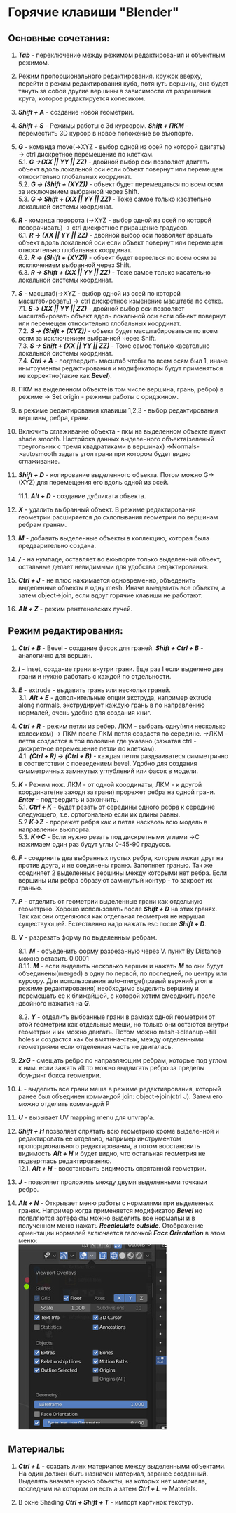 # Горячие клавиши "Blender"
## Основные сочетания:
1. ***Tab*** - переключение между режимом редактирования и объектным режимом.
2. Режим пропорционального редактирования. кружок вверху, перейти в режим редактирования куба, потянуть вершину, она будет тянуть за собой другие вершины в зависимости от разрешения круга, которое редактируется колесиком.

3. ***Shift + A*** - создание новой геометрии.

4. ***Shift + S*** - Режимы работы с 3d курсором. ***Shift + ПКМ*** - переместить 3D курсор в новое положение во въюпорте. 

5. ***G*** - команда move(->XYZ - выбор одной из осей по которой двигать) -> ctrl дискретное перемещение по клеткам.  
    5.1. ***G ->(XX || YY || ZZ)*** - двойной выбор оси  позволяет двигать объект вдоль локальной оси если объект повернут или перемещен относительно глобальных координат.  
    5.2. ***G -> (Shift + (XYZ))*** - объект будет перемещаться по всем осям за исключением выбранной через Shift.  
    5.3. ***G -> Shift + (XX || YY || ZZ)*** - Тоже самое только касательно локальной системы координат.  
6. ***R*** - команда поворота (->XYZ - выбор одной из осей по которой поворачивать)  -> ctrl дискретное приращение градусов.  
    6.1. ***R -> (XX || YY || ZZ)*** - двойной выбор оси  позволяет вращать объект вдоль локальной оси если объект повернут или перемещен относительно глобальных координат.  
    6.2. ***R -> (Shift + (XYZ))*** - объект будет вертелься по всем осям за исключением выбранной через Shift.  
    6.3. ***R -> Shift + (XX || YY || ZZ)*** - Тоже самое только касательно локальной системы координат.
7. ***S*** - масштаб(->XYZ - выбор одной из осей по которой масштабировать) -> ctrl дискретное изменение масштаба по сетке.  
    7.1. ***S -> (XX || YY || ZZ)*** - двойной выбор оси  позволяет масштабировать объект вдоль локальной оси если объект повернут или перемещен относительно глобальных координат.  
    7.2. ***S -> (Shift + (XYZ))*** - объект будет масштабироваться по всем осям за исключением выбранной через Shift.  
    7.3. ***S -> Shift + (XX || YY || ZZ)*** - Тоже самое только касательно локальной системы координат.  
    7.4. ***Ctrl + A*** - подтвердить масштаб чтобы по всем осям был 1, иначе инмтрументы редактирования и модификаторы будут применяться не корректно(такие как ***Bevel***).

8. ПКМ на выделенном объекте(в том числе вершина, грань, ребро) в режиме -> Set origin - режимы работы с ориджином.

9. в режиме редактирования клавиши 1,2,3 - выбор редактирования вершины, ребра, грани.

10. Включить сглаживание объекта - пкм на выделенном объекте пункт shade smooth. Настрйока данных выделенного объекта(зеленый треугольник с тремя квадратиками в вершинах) ->Normals->autosmooth задать угол грани при котором будет видно сглаживание.

11. ***Shift + D*** - копирование выделенного объекта. Потом можно G->(XYZ) для перемещения его вдоль одной из осей.  

    11.1. ***Alt + D*** - создание дубликата объекта.

12. ***X*** - удалить выбранный объект. В режиме редактирования геометрии расширяется до схлопывания геометрии по вершинам ребрам граням.

13. ***M*** - добавить выделенные объекты в коллекцию, которая была предварительно создана.

14. ***/*** - на нумпаде, оставляет во вюьпорте только выделенный объект, остальные делает невидимыми для удобства редактирования.

15. ***Ctrl + J*** - не плюс нажимается одновременно, объеденить выделенные объекты в одну mesh. Иначе выеделить все объекты, а затем object->join, если вдруг горячие клавиши не работают.

16. ***Alt + Z*** - режим рентгеновских лучей.
 

## Режим редактирования:
1. ***Ctrl + B*** - Bevel - создание фасок для граней. ***Shift + Ctrl + B*** - аналогично для вершин.
2. ***I*** - inset, создание грани внутри грани. Еще раз I если выделено две грани и нужно работать с каждой по отдельности.
3. ***E*** - extrude - выдавить грань или нескольк граней.   
    3.1. ***Alt + E*** - дополнительные опции экструда, например extrude along normals, экструдирует каждую грань в по направлению нормалей, очень удобно для создания книг.
4. ***Ctrl + R*** - режим петли из ребер. ЛКМ - выбрать одну(или несколько колесиком) -> ПКМ после ЛКМ петля создастя по середине. ->ЛКМ - петля создастся в той половине где указано.(зажатая ctrl - дискретное перемещение петли по клеткам).  
    4.1. ***(Ctrl + R) -> (Ctrl + B)***  - каждая петля раздваиватеся симметрично в соответствии с поеведением bevel. Удобно для создания симметричных замнкутых углублений или фасок в модели.

5. ***K*** - Режим нож. ЛКМ - от одной координаты, ЛКМ - к другой координате(не заходя за грани) прорежет ребра на одной грани.  ***Enter*** - подтвердить и закончить.   
    5.1. ***Ctrl + K*** - будет резать от середины одного ребра к середине следующего, т.е. ортогонально если их длины равны.  
    5.2 ***K->Z*** - прорежет ребря как и петля насквозь всю модель в направлении вьюпорта.   
    5.3. ***K->C*** - Если нужно резать под дискретными углами ->C нажимаем один раз будут углы 0-45-90 градусов.  

6. ***F*** - соединить два выбранных пустых ребра, которые лежат друг на против друга, и не соединены граню. Заполняет гранью. Так же соединяет 2 выделенных вершины между которыми нет ребра. Если вершины или ребра образуют замкнутый контур - то закроет их гранью.

7. ***P*** - отделить от геометрии выделенные грани как отдельную геометрию. Хорошо использовать после ***Shift + D*** на этих гранях. Так как они отделяются как отдельная геометрия не нарушая существующей. Естественно надо нажать esc после ***Shift + D***.

8. ***V*** - разрезать форму по выделенным ребрам.

    8.1. ***M*** - объеденить форму разрезанную через V. пункт By Distance можно оставить 0.0001  
    8.1.1. ***M*** - если выделить несколько вершин и нажать ***M*** то они будут объединены(merged) в одну по первой, по последней, по центру или курсору. Для использования auto-merge(правый верхний угол в режиме редактирования) необходимо выделить вершину и перемещать ее к ближайшей, с которой хотим смерджить после двойного нажатия на ***G***.

    8.2. ***Y*** - отделить выбранные грани в рамках одной геометрии от этой геометрии как отдельные меши, но только они остаются внутри геометрии и их можно двигать. Потом можно mesh->cleanup->fill holes и создастся как бы вмятина-стык, между отделенными геометриями если отделенная часть не двигалась.

9. ***2xG*** - смещать ребро по направляющим ребрам, которые под углом к ним. если зажать alt то можно выдвигать ребро за пределы боундинг бокса геометрии.

10. ***L*** - выделить все грани меша в режиме редактиврования, который ранее был объединен коммандой join: object->join(ctrl J). Затем его можно отделить коммандой P

11. ***U*** - вызывает UV mapping menu для unvrap'a.

12. ***Shift + H*** позволяет спрятать всю геометрию кроме выделенной и редактировать ее отдельно, например инструментом пропорционального редактирования, а потом восстановить видимость ***Alt + H*** и будет видно, что остальная геометрия не подверглась редактированию.  
      12.1. ***Alt + H*** - восстановить видимость спрятанной геометрии.

13. ***J*** - позволяет проложить между двумя выделенными точками ребро.

14. ***Alt + N*** - Открывает меню работы с нормалями при выделенных гранях. Например когда применяется модификатор ***Bevel*** но появляются артефакты можно выделить все нормальи и в полученном меню нажать ***Recalculate outside***.
    Отображение ориентации нормалей  включается галочкой ***Face Orientation*** в этом меню:  
    ![Fece Orientation](./pictures/show_normals.jpg)


## Материалы:
1. ***Ctrl + L*** - создать линк материалов между выделенными объектами. На один должен быть назначен материал, заранее созданный. Выделять вначале нужно объекты, на которых нет материала, последним на котором он есть а затем ***Ctrl + L*** -> Materials.

2. В окне Shading ***Ctrl + Shift + T*** - импорт картинок текстур.